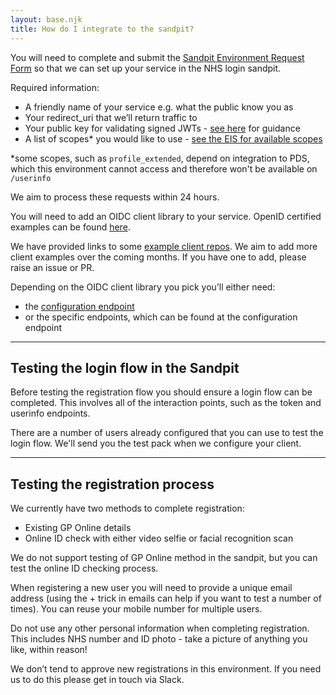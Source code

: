 ```yaml
---
layout: base.njk
title: How do I integrate to the sandpit?
---
```


 You will need to complete and submit the [Sandpit Environment Request Form](https://forms.office.com/Pages/ResponsePage.aspx?id=Hwf2UP67GkCIA2c3SOYp4uJkON3kMNVHktlWAnhMAvNURFFXNjMxM1FaS05GODhSM0VCS1Y0VzUzMCQlQCN0PWcu) so that we can set up your service in the NHS login sandpit.

 Required information:

- A friendly name of your service e.g. what the public know you as
- Your redirect_uri that we’ll return traffic to
- Your public key for validating signed JWTs - [see here](https://nhsconnect.github.io/nhslogin/generating-pem/) for guidance
- A list of scopes* you would like to use - [see the EIS for available scopes](https://nhsconnect.github.io/nhslogin/interface-spec-doc/)

*some scopes, such as `profile_extended`, depend on integration to PDS, which this environment cannot access and therefore won't be available on `/userinfo`

 We aim to process these requests within 24 hours.

 You will need to add an OIDC client library to your service. OpenID certified examples can be found [here](https://openid.net/developers/certified).

 We have provided links to some [example client repos](https://nhsconnect.github.io/nhslogin/example-oidc). We aim to add more client examples over the coming months. If you have one to add, please raise an issue or PR.

 Depending on the OIDC client library you pick you’ll either need:

- the [configuration endpoint](https://auth.sandpit.signin.nhs.uk/.well-known/openid-configuration)
- or the specific endpoints, which can be found at the configuration endpoint

--- 

## Testing the login flow in the Sandpit

Before testing the registration flow you should ensure a login flow can be completed. This involves all of the interaction points, such as the token and userinfo endpoints.

There are a number of users already configured that you can use to test the login flow. We'll send you the test pack when we configure your client.

---

## Testing the registration process

We currently have two methods to complete registration:

- Existing GP Online details
- Online ID check with either video selfie or facial recognition scan

We do not support testing of GP Online method in the sandpit, but you can test the online ID checking process.

When registering a new user you will need to provide a unique email address (using the + trick in emails can help if you want to test a number of times). You can reuse your mobile number for multiple users.

Do not use any other personal information when completing registration. This includes NHS number and ID photo - take a picture of anything you like, within reason!

We don’t tend to approve new registrations in this environment. If you need us to do this please get in touch via Slack.


